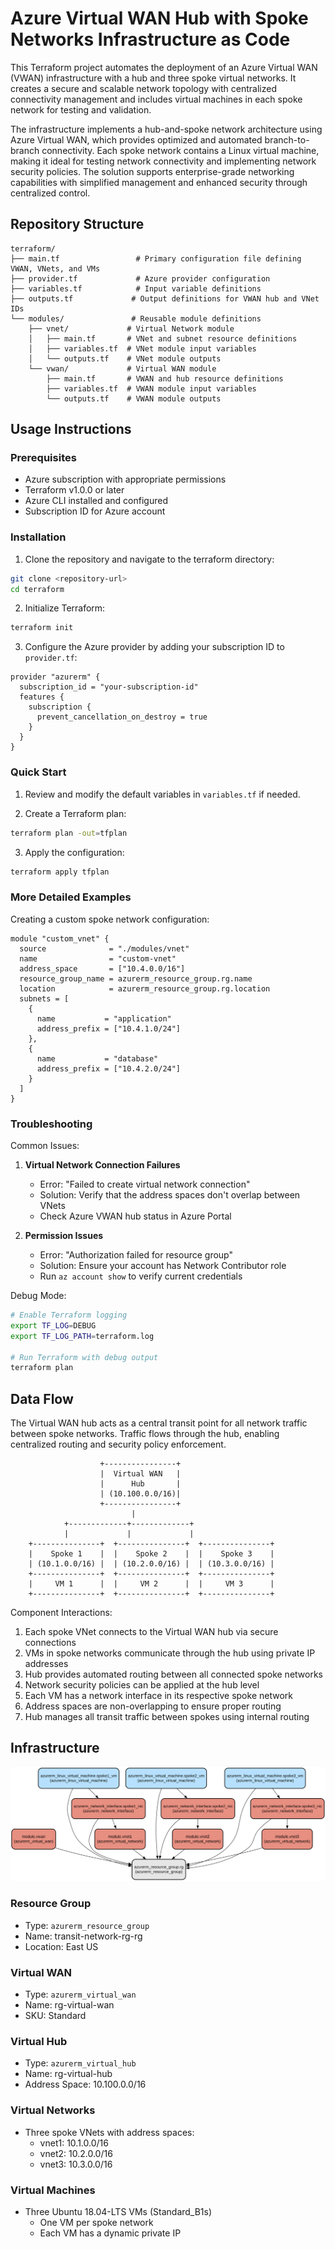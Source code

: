 # Azure Virtual WAN Hub with Spoke Networks Infrastructure as Code

This Terraform project automates the deployment of an Azure Virtual WAN (VWAN) infrastructure with a hub and three spoke virtual networks. It creates a secure and scalable network topology with centralized connectivity management and includes virtual machines in each spoke network for testing and validation.

The infrastructure implements a hub-and-spoke network architecture using Azure Virtual WAN, which provides optimized and automated branch-to-branch connectivity. Each spoke network contains a Linux virtual machine, making it ideal for testing network connectivity and implementing network security policies. The solution supports enterprise-grade networking capabilities with simplified management and enhanced security through centralized control.

## Repository Structure
```
terraform/
├── main.tf                 # Primary configuration file defining VWAN, VNets, and VMs
├── provider.tf             # Azure provider configuration
├── variables.tf            # Input variable definitions
├── outputs.tf             # Output definitions for VWAN hub and VNet IDs
└── modules/               # Reusable module definitions
    ├── vnet/             # Virtual Network module
    │   ├── main.tf       # VNet and subnet resource definitions
    │   ├── variables.tf  # VNet module input variables
    │   └── outputs.tf    # VNet module outputs
    └── vwan/             # Virtual WAN module
        ├── main.tf       # VWAN and hub resource definitions
        ├── variables.tf  # VWAN module input variables
        └── outputs.tf    # VWAN module outputs
```

## Usage Instructions
### Prerequisites
- Azure subscription with appropriate permissions
- Terraform v1.0.0 or later
- Azure CLI installed and configured
- Subscription ID for Azure account

### Installation

1. Clone the repository and navigate to the terraform directory:
```bash
git clone <repository-url>
cd terraform
```

2. Initialize Terraform:
```bash
terraform init
```

3. Configure the Azure provider by adding your subscription ID to `provider.tf`:
```hcl
provider "azurerm" {
  subscription_id = "your-subscription-id"
  features {
    subscription {
      prevent_cancellation_on_destroy = true
    }
  }
}
```

### Quick Start

1. Review and modify the default variables in `variables.tf` if needed.

2. Create a Terraform plan:
```bash
terraform plan -out=tfplan
```

3. Apply the configuration:
```bash
terraform apply tfplan
```

### More Detailed Examples

Creating a custom spoke network configuration:
```hcl
module "custom_vnet" {
  source              = "./modules/vnet"
  name                = "custom-vnet"
  address_space       = ["10.4.0.0/16"]
  resource_group_name = azurerm_resource_group.rg.name
  location            = azurerm_resource_group.rg.location
  subnets = [
    {
      name           = "application"
      address_prefix = ["10.4.1.0/24"]
    },
    {
      name           = "database"
      address_prefix = ["10.4.2.0/24"]
    }
  ]
}
```

### Troubleshooting

Common Issues:

1. **Virtual Network Connection Failures**
   - Error: "Failed to create virtual network connection"
   - Solution: Verify that the address spaces don't overlap between VNets
   - Check Azure VWAN hub status in Azure Portal

2. **Permission Issues**
   - Error: "Authorization failed for resource group"
   - Solution: Ensure your account has Network Contributor role
   - Run `az account show` to verify current credentials

Debug Mode:
```bash
# Enable Terraform logging
export TF_LOG=DEBUG
export TF_LOG_PATH=terraform.log

# Run Terraform with debug output
terraform plan
```

## Data Flow

The Virtual WAN hub acts as a central transit point for all network traffic between spoke networks. Traffic flows through the hub, enabling centralized routing and security policy enforcement.

```ascii
                    +----------------+
                    |  Virtual WAN   |
                    |      Hub       |
                    | (10.100.0.0/16)|
                    +----------------+
                           |
            +-------------+-------------+
            |             |             |
    +---------------+  +---------------+  +---------------+
    |    Spoke 1    |  |    Spoke 2    |  |    Spoke 3    |
    | (10.1.0.0/16) |  | (10.2.0.0/16) |  | (10.3.0.0/16) |
    +---------------+  +---------------+  +---------------+
    |     VM 1      |  |     VM 2      |  |     VM 3      |
    +---------------+  +---------------+  +---------------+
```

Component Interactions:
1. Each spoke VNet connects to the Virtual WAN hub via secure connections
2. VMs in spoke networks communicate through the hub using private IP addresses
3. Hub provides automated routing between all connected spoke networks
4. Network security policies can be applied at the hub level
5. Each VM has a network interface in its respective spoke network
6. Address spaces are non-overlapping to ensure proper routing
7. Hub manages all transit traffic between spokes using internal routing

## Infrastructure

![Infrastructure diagram](./docs/infra.svg)

### Resource Group
- Type: `azurerm_resource_group`
- Name: transit-network-rg-rg
- Location: East US

### Virtual WAN
- Type: `azurerm_virtual_wan`
- Name: rg-virtual-wan
- SKU: Standard

### Virtual Hub
- Type: `azurerm_virtual_hub`
- Name: rg-virtual-hub
- Address Space: 10.100.0.0/16

### Virtual Networks
- Three spoke VNets with address spaces:
  - vnet1: 10.1.0.0/16
  - vnet2: 10.2.0.0/16
  - vnet3: 10.3.0.0/16

### Virtual Machines
- Three Ubuntu 18.04-LTS VMs (Standard_B1s)
  - One VM per spoke network
  - Each VM has a dynamic private IP